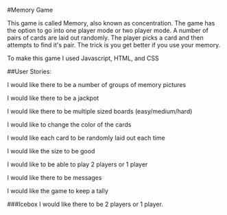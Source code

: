 #Memory Game

This game is called Memory, also known as concentration. The game has the option to go into one player mode or two player mode. A number of pairs of cards are laid out  randomly. The player picks a card and then attempts to find it's pair. The trick is you get better if you use your memory.

To make this game I used Javascript, HTML, and CSS



##User Stories:

I would like there to be a number of groups of memory pictures

I would like there to be a jackpot 

I would like there to be multiple sized boards (easy/medium/hard)

I would like to change the color of the cards

I would like each card to be randomly laid out each time

I would like the size to be good

I would like to be able to play 2 players or 1 player

I would like there to be messages 

I would like the game to keep a tally



###Icebox
I would like there to be 2 players or 1 player.

